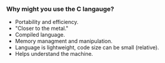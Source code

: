 ### Why might you use the C langauge?
* Portability and efficiency.
* "Closer to the metal."
* Compiled language.
* Memory managment and manipulation.
* Language is lightweight, code size can be small (relative).
* Helps understand the machine.